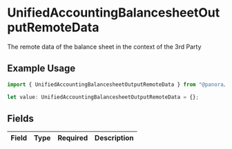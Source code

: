 # UnifiedAccountingBalancesheetOutputRemoteData

The remote data of the balance sheet in the context of the 3rd Party

## Example Usage

```typescript
import { UnifiedAccountingBalancesheetOutputRemoteData } from "@panora/sdk/models/components";

let value: UnifiedAccountingBalancesheetOutputRemoteData = {};
```

## Fields

| Field       | Type        | Required    | Description |
| ----------- | ----------- | ----------- | ----------- |